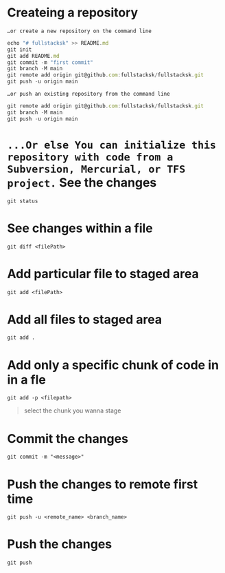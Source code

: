 Createing a repository
========================
`…or create a new repository on the command line`

```javascript
echo "# fullstacksk" >> README.md
git init
git add README.md
git commit -m "first commit"
git branch -M main
git remote add origin git@github.com:fullstacksk/fullstacksk.git
git push -u origin main
```

`
…or push an existing repository from the command line
`

```javascript
git remote add origin git@github.com:fullstacksk/fullstacksk.git
git branch -M main
git push -u origin main
```

`...Or else You can initialize this repository with code from a Subversion, Mercurial, or TFS project.`
See the changes
===================================
`git status`

See changes within a file
===================================
`git diff <filePath>`

Add particular file to staged area
===================================
`git add <filePath>`

Add all files to staged area
=============================

`git add .`

Add only a specific chunk of code in in a fle
=============================================
`git add -p <filepath>`

> select the chunk you wanna stage


Commit the changes
===================================
`git commit -m "<message>"`

Push the changes to remote first time
===================================
`git push -u <remote_name> <branch_name>`


Push the changes
===================================
`git push`